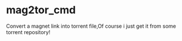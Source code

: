 mag2tor_cmd
===========

Convert a magnet link into torrent file,Of course  i just get it from some torrent repository!
